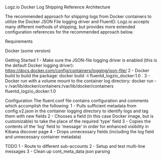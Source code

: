 Logz.io Docker Log Shipping Reference Architecture

The recommended approach for shipping logs from Docker containers to utilize the Docker JSON File logging driver and FluentD. Logz.io accepts many different methods of shipping, but provides more extended configuration references for the recommended approach below.

Requirements

Docker (some version)

Getting Started
1 - Make sure the JSON-file logging driver is enabled (this is the default Docker logging driver):
https://docs.docker.com/config/containers/logging/json-file/
2 - Docker build to build the package:
docker build -t fluentd_logzio_docker:1.0 .
3 - Docker run with a volume mount to the container log directory:
docker run -v /var/lib/docker/containers:/var/lib/docker/containers fluentd_logzio_docker:1.0

Configuration
The fluent.conf file contains configuration and comments which accomplish the following:
1 - Pulls sufficient metadata from config.v2.json in the container logging directory to identify logs and tag them with new fields
2 - Chooses a field (in this case Docker image, but is customizable) to take the place of the required 'type' field
3 - Copies the contents of the 'log' field to 'message' in order for enhanced visibility in Kibana discover page
4 - Drops unnecessary fields (including the log field and unnecessary container metadata)

TODO
1 - Route to different sub-accounts
2 - Setup and test multi-line messages
3 - Clean up cont_meta_data json parsing

